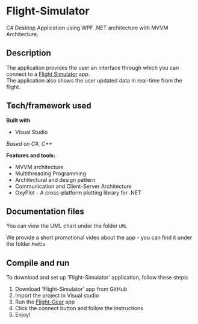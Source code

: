 # Flight-Simulator

C# Desktop Application using WPF .NET architecture with MVVM Architecture.

## Description

The application provides the user an interface through which you can connect to a [Flight Simulator](https://www.flightgear.org/) app.  <br/>
The application also shows the user updated data in real-time from the flight.

## Tech/framework used

**Built with**
* Visual Studio

*Based on C#, C++*

**Features and tools:**
* MVVM architecture
* Multithreading Programming
* Architectural and design pattern
* Communication and Client-Server Architecture
* OxyPlot - A cross-platform plotting library for .NET

## Documentation files
You can view the UML chart under the folder ```UML```

We provide a short promotional video about the app - you can find it under the folder ```Media```


## Compile and run
To download and set up 'Flight-Simulator' application, follow these steps:
1. Download 'Flight-Simulator' app from GitHub
2. Import the project in Visual studio
3. Run the [Flight-Gear](https://www.flightgear.org/) app
4. Click the connect button and follow the instructions
5. Enjoy!
